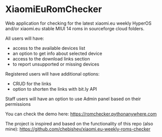 # XiaomiEuRomChecker
Web application for checking for the latest xiaomi.eu weekly HyperOS and/or xiaomi.eu stable MIUI 14 roms in sourceforge cloud folders.

All users will have:
- access to the available devices list
- an option to get info about selected device
- access to the download links section
- to report unsupported or missing devices
  
Registered users will have additional options:
- CRUD for the links
- option to shorten the links with bit.ly API

Staff users will have an option to use Admin panel based on their permissions

 You can check the demo here:
 https://romchecker.pythonanywhere.com

The project is inspired and based on the functionality of this repo (also mine):
https://github.com/chebishev/xiaomi.eu-weekly-roms-checker

